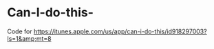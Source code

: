 Can-I-do-this-
==============

Code for https://itunes.apple.com/us/app/can-i-do-this/id918297003?ls=1&amp;mt=8
